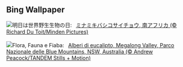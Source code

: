 ## Bing Wallpaper
![](https://www.bing.com/th?id=OHR.HornbillPair_JA-JP1960738768_UHD.jpg&w=1000)明日は世界野生生物の日:&nbsp;&ensp;[ミナミキバシコサイチョウ, 南アフリカ (© Richard Du Toit/Minden Pictures)](https://www.bing.com/th?id=OHR.HornbillPair_JA-JP1960738768_UHD.jpg)
<br><br/>
![](https://www.bing.com/th?id=OHR.EucalyptusForest_IT-IT0078107703_UHD.jpg&w=1000)Flora, Fauna e Fiaba:&nbsp;&ensp;[Alberi di eucalipto, Megalong Valley, Parco Nazionale delle Blue Mountains, NSW, Australia (© Andrew Peacock/TANDEM Stills + Motion)](https://www.bing.com/th?id=OHR.EucalyptusForest_IT-IT0078107703_UHD.jpg)
<br><br/>
